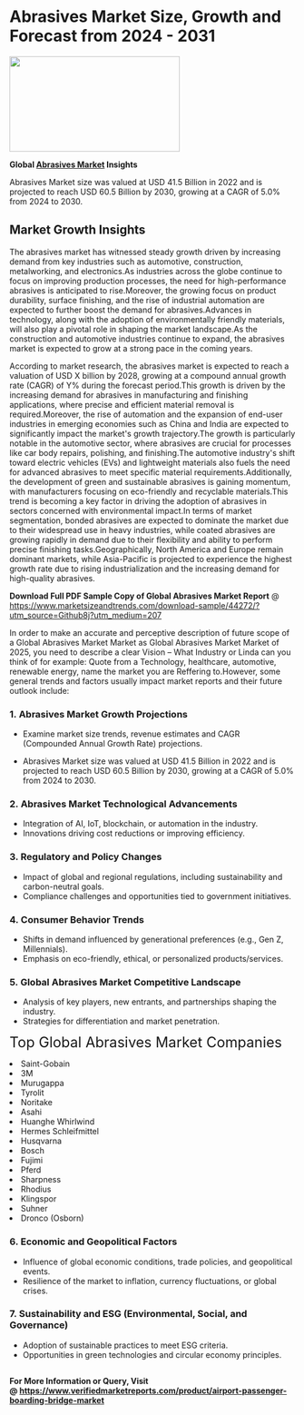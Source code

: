 <H1>Abrasives Market Size, Growth and Forecast from 2024 - 2031</H1><img class="aligncenter size-medium wp-image-584254" src="https://thirdeyenews.in/wp-content/uploads/2024/09/Global-Market-Research-300x168.jpeg" alt="" width="300" height="168" /><p><strong>Global&nbsp;<a href="https://www.marketsizeandtrends.com/download-sample/44272/?utm_source=Github8j?utm_medium=207">Abrasives Market</a> Insights</strong></p><p>Abrasives Market size was valued at USD 41.5 Billion in 2022 and is projected to reach USD 60.5 Billion by 2030, growing at a CAGR of 5.0% from 2024 to 2030.</p><p><h2>Market Growth Insights</h2> <p>The abrasives market has witnessed steady growth driven by increasing demand from key industries such as automotive, construction, metalworking, and electronics.As industries across the globe continue to focus on improving production processes, the need for high-performance abrasives is anticipated to rise.Moreover, the growing focus on product durability, surface finishing, and the rise of industrial automation are expected to further boost the demand for abrasives.Advances in technology, along with the adoption of environmentally friendly materials, will also play a pivotal role in shaping the market landscape.As the construction and automotive industries continue to expand, the abrasives market is expected to grow at a strong pace in the coming years. </p> <p>According to market research, the abrasives market is expected to reach a valuation of USD X billion by 2028, growing at a compound annual growth rate (CAGR) of Y% during the forecast period.This growth is driven by the increasing demand for abrasives in manufacturing and finishing applications, where precise and efficient material removal is required.Moreover, the rise of automation and the expansion of end-user industries in emerging economies such as China and India are expected to significantly impact the market's growth trajectory.The growth is particularly notable in the automotive sector, where abrasives are crucial for processes like car body repairs, polishing, and finishing.The automotive industry's shift toward electric vehicles (EVs) and lightweight materials also fuels the need for advanced abrasives to meet specific material requirements.Additionally, the development of green and sustainable abrasives is gaining momentum, with manufacturers focusing on eco-friendly and recyclable materials.This trend is becoming a key factor in driving the adoption of abrasives in sectors concerned with environmental impact.In terms of market segmentation, bonded abrasives are expected to dominate the market due to their widespread use in heavy industries, while coated abrasives are growing rapidly in demand due to their flexibility and ability to perform precise finishing tasks.Geographically, North America and Europe remain dominant markets, while Asia-Pacific is projected to experience the highest growth rate due to rising industrialization and the increasing demand for high-quality abrasives.</p><p><span class=""><strong>Download Full PDF Sample Copy of Global Abrasives Market Report</strong> @ <a href="https://www.marketsizeandtrends.com/download-sample/44272/?utm_source=Github8j?utm_medium=207" target="_blank">https://www.marketsizeandtrends.com/download-sample/44272/?utm_source=Github8j?utm_medium=207</a></span></p><p>In order to make an accurate and perceptive description of future scope of a Global&nbsp;Abrasives Market Market as Global&nbsp;Abrasives Market Market of 2025, you need to describe a clear Vision &ndash; What Industry or Linda can you think of for example: Quote from a Technology, healthcare, automotive, renewable energy, name the market you are Reffering to.However, some general trends and factors usually impact market reports and their future outlook include:</p><h3>1.&nbsp;<strong>Abrasives Market Growth Projections</strong></h3><ul><li>Examine market size trends, revenue estimates and CAGR (Compounded Annual Growth Rate) projections.</li><li><p>Abrasives Market size was valued at USD 41.5 Billion in 2022 and is projected to reach USD 60.5 Billion by 2030, growing at a CAGR of 5.0% from 2024 to 2030.</p></li></ul><h3>2.&nbsp;<strong>Abrasives Market Technological Advancements</strong></h3><ul><li>Integration of AI, IoT, blockchain, or automation in the industry.</li><li>Innovations driving cost reductions or improving efficiency.</li></ul><h3>3.&nbsp;<strong>Regulatory and Policy Changes</strong></h3><ul><li>Impact of global and regional regulations, including sustainability and carbon-neutral goals.</li><li>Compliance challenges and opportunities tied to government initiatives.</li></ul><h3>4.&nbsp;<strong>Consumer Behavior Trends</strong></h3><ul><li>Shifts in demand influenced by generational preferences (e.g., Gen Z, Millennials).</li><li>Emphasis on eco-friendly, ethical, or personalized products/services.</li></ul><h3>5.&nbsp;<strong>Global Abrasives Market Competitive Landscape</strong></h3><ul><li>Analysis of key players, new entrants, and partnerships shaping the industry.</li><li>Strategies for differentiation and market penetration.</li></ul><p data-pm-slice="1 1 []"><span style="color: inherit; font-family: inherit; font-size: 25px;">Top Global Abrasives Market Companies</span></p><div class="" data-test-id=""><p><li>Saint-Gobain</li><li> 3M</li><li> Murugappa</li><li> Tyrolit</li><li> Noritake</li><li> Asahi</li><li> Huanghe Whirlwind</li><li> Hermes Schleifmittel</li><li> Husqvarna</li><li> Bosch</li><li> Fujimi</li><li> Pferd</li><li> Sharpness</li><li> Rhodius</li><li> Klingspor</li><li> Suhner</li><li> Dronco (Osborn)</li></p></div><h3>6.&nbsp;<strong>Economic and Geopolitical Factors</strong></h3><ul><li>Influence of global economic conditions, trade policies, and geopolitical events.</li><li>Resilience of the market to inflation, currency fluctuations, or global crises.</li></ul><h3>7.&nbsp;<strong>Sustainability and ESG (Environmental, Social, and Governance)</strong></h3><ul><li>Adoption of sustainable practices to meet ESG criteria.</li><li>Opportunities in green technologies and circular economy principles.</li></ul><h2><strong style="font-size: 14px;">For More Information or Query, Visit @&nbsp;</strong><a style="background-color: #ffffff; font-size: 14px;" href="https://www.marketsizeandtrends.com/report/abrasives-market/" target="_blank">https://www.verifiedmarketreports.com/product/airport-passenger-boarding-bridge-market</a></h2>